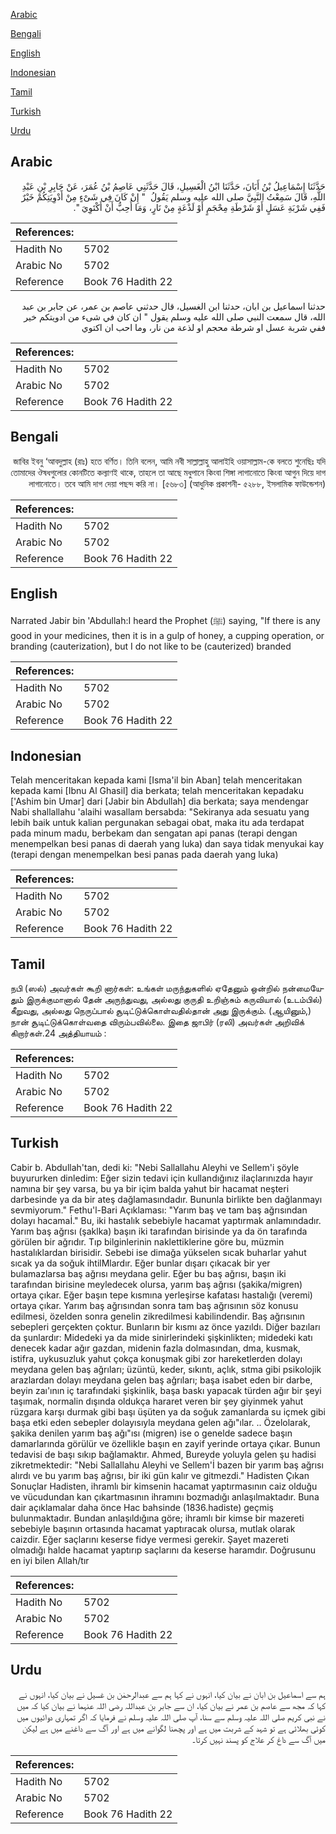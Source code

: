 [Arabic](#arabic)

[Bengali](#bengali)

[English](#english)

[Indonesian](#indonesian)

[Tamil](#tamil)

[Turkish](#turkish)

[Urdu](#urdu)

## Arabic


<div dir="rtl" lang="ar" style={{fontSize:'larger',backgroundColor:'#f8f9fa',padding:20}}>
حَدَّثَنَا إِسْمَاعِيلُ بْنُ أَبَانَ، حَدَّثَنَا ابْنُ الْغَسِيلِ، قَالَ حَدَّثَنِي عَاصِمُ بْنُ عُمَرَ، عَنْ جَابِرِ بْنِ عَبْدِ اللَّهِ، قَالَ سَمِعْتُ النَّبِيَّ صلى الله عليه وسلم يَقُولُ ‏ "‏ إِنْ كَانَ فِي شَىْءٍ مِنْ أَدْوِيَتِكُمْ خَيْرٌ فَفِي شَرْبَةِ عَسَلٍ أَوْ شَرْطَةِ مِحْجَمٍ أَوْ لَذْعَةٍ مِنْ نَارٍ، وَمَا أُحِبُّ أَنْ أَكْتَوِيَ ‏"‏‏.‏
</div>
<div style={{backgroundColor:'#f8f9fa',padding:20, marginBottom: 10}}><table> <thead> <tr> <th>References:</th> <th></th> </tr> </thead> <tbody><tr><td>Hadith No</td><td>5702</td></tr><tr><td>Arabic No</td><td>5702</td></tr><tr><td>Reference</td><td>Book 76 Hadith 22</td></tr></tbody></table></div>


<div dir="rtl" lang="ar" style={{fontSize:'larger',backgroundColor:'#f8f9fa',padding:20}}>
حدثنا اسماعيل بن ابان، حدثنا ابن الغسيل، قال حدثني عاصم بن عمر، عن جابر بن عبد الله، قال سمعت النبي صلى الله عليه وسلم يقول " ان كان في شىء من ادويتكم خير ففي شربة عسل او شرطة محجم او لذعة من نار، وما احب ان اكتوي
</div>
<div style={{backgroundColor:'#f8f9fa',padding:20, marginBottom: 10}}><table> <thead> <tr> <th>References:</th> <th></th> </tr> </thead> <tbody><tr><td>Hadith No</td><td>5702</td></tr><tr><td>Arabic No</td><td>5702</td></tr><tr><td>Reference</td><td>Book 76 Hadith 22</td></tr></tbody></table></div>

## Bengali


<div dir="rtl" lang="bn" style={{fontSize:'larger',backgroundColor:'#f8f9fa',padding:20}}>
জাবির ইবনু ‘আবদুল্লাহ (রাঃ) হতে বর্ণিত। তিনি বলেন, আমি নবী সাল্লাল্লাহু আলাইহি ওয়াসাল্লাম-কে বলতে শুনেছিঃ যদি তোমাদের ঔষধগুলোর কোনটিতে কল্যাণই থাকে, তাহলে তা আছে মধুপানে কিংবা শিঙ্গা লাগানোতে কিংবা আগুন দিয়ে দাগ লাগানোতে। তবে আমি দাগ দেয়া পছন্দ করি না। [৫৬৮৩] (আধুনিক প্রকাশনী- ৫২৮৮, ইসলামিক ফাউন্ডেশন)
</div>
<div style={{backgroundColor:'#f8f9fa',padding:20, marginBottom: 10}}><table> <thead> <tr> <th>References:</th> <th></th> </tr> </thead> <tbody><tr><td>Hadith No</td><td>5702</td></tr><tr><td>Arabic No</td><td>5702</td></tr><tr><td>Reference</td><td>Book 76 Hadith 22</td></tr></tbody></table></div>

## English


<div dir="ltr" lang="en" style={{fontSize:'larger',backgroundColor:'#f8f9fa',padding:20}}>
Narrated Jabir bin 'Abdullah:I heard the Prophet (ﷺ) saying, "If there is any good in your medicines, then it is in a gulp of honey, a cupping operation, or branding (cauterization), but I do not like to be (cauterized) branded
</div>
<div style={{backgroundColor:'#f8f9fa',padding:20, marginBottom: 10}}><table> <thead> <tr> <th>References:</th> <th></th> </tr> </thead> <tbody><tr><td>Hadith No</td><td>5702</td></tr><tr><td>Arabic No</td><td>5702</td></tr><tr><td>Reference</td><td>Book 76 Hadith 22</td></tr></tbody></table></div>

## Indonesian


<div dir="ltr" lang="id" style={{fontSize:'larger',backgroundColor:'#f8f9fa',padding:20}}>
Telah menceritakan kepada kami [Isma'il bin Aban] telah menceritakan kepada kami [Ibnu Al Ghasil] dia berkata; telah menceritakan kepadaku ['Ashim bin Umar] dari [Jabir bin Abdullah] dia berkata; saya mendengar Nabi shallallahu 'alaihi wasallam bersabda: "Sekiranya ada sesuatu yang lebih baik untuk kalian pergunakan sebagai obat, maka itu ada terdapat pada minum madu, berbekam dan sengatan api panas (terapi dengan menempelkan besi panas di daerah yang luka) dan saya tidak menyukai kay (terapi dengan menempelkan besi panas pada daerah yang luka)
</div>
<div style={{backgroundColor:'#f8f9fa',padding:20, marginBottom: 10}}><table> <thead> <tr> <th>References:</th> <th></th> </tr> </thead> <tbody><tr><td>Hadith No</td><td>5702</td></tr><tr><td>Arabic No</td><td>5702</td></tr><tr><td>Reference</td><td>Book 76 Hadith 22</td></tr></tbody></table></div>

## Tamil


<div dir="ltr" lang="ta" style={{fontSize:'larger',backgroundColor:'#f8f9fa',padding:20}}>
நபி (ஸல்) அவர்கள் கூறி னார்கள்: உங்கள் மருந்துகளில் ஏதேனும் ஒன்றில் நன்மையேதும் இருக்குமானால் தேன் அருந்துவது, அல்லது குருதி உறிஞ்சும் கருவியால் (உடம்பில்) கீறுவது, அல்லது நெருப்பால் சூடிட்டுக்கொள்வதில்தான் அது இருக்கும். (ஆயினும்,) நான் சூடிட்டுக்கொள்வதை விரும்பவில்லை. இதை ஜாபிர் (ரலி) அவர்கள் அறிவிக் கிறார்கள்.24 அத்தியாயம் :
</div>
<div style={{backgroundColor:'#f8f9fa',padding:20, marginBottom: 10}}><table> <thead> <tr> <th>References:</th> <th></th> </tr> </thead> <tbody><tr><td>Hadith No</td><td>5702</td></tr><tr><td>Arabic No</td><td>5702</td></tr><tr><td>Reference</td><td>Book 76 Hadith 22</td></tr></tbody></table></div>

## Turkish


<div dir="ltr" lang="tr" style={{fontSize:'larger',backgroundColor:'#f8f9fa',padding:20}}>
Cabir b. Abdullah'tan, dedi ki: "Nebi Sallallahu Aleyhi ve Sellem'i şöyle buyururken dinledim: Eğer sizin tedavi için kullandığınız ilaçlarınızda hayır namına bir şey varsa, bu ya bir içim balda yahut bir hacamat neşteri darbesinde ya da bir ateş dağlamasındadır. Bununla birlikte ben dağlanmayı sevmiyorum." Fethu'l-Bari Açıklaması: "Yarım baş ve tam baş ağrısından dolayı hacamaİ." Bu, iki hastalık sebebiyle hacamat yaptırmak anlamındadır. Yarım baş ağrısı (şaklka) başın iki tarafından birisinde ya da ön tarafında görülen bir ağrıdır. Tıp bilginlerinin naklettiklerine göre bu, müzmin hastalıklardan birisidir. Sebebi ise dimağa yükselen sıcak buharlar yahut sıcak ya da soğuk ihtilMlardır. Eğer bunlar dışarı çıkacak bir yer bulamazlarsa baş ağrısı meydana gelir. Eğer bu baş ağrısı, başın iki tarafından birisine meyledecek olursa, yarım baş ağrısı (şakika/migren) ortaya çıkar. Eğer başın tepe kısmına yerleşirse kafatası hastalığı (veremi) ortaya çıkar. Yarım baş ağrısından sonra tam baş ağrısının söz konusu edilmesi, özelden sonra genelin zikredilmesi kabilindendir. Baş ağrısının sebepleri gerçekten çoktur. Bunların bir kısmı az önce yazıldı. Diğer bazıları da şunlardır: Midedeki ya da mide sinirlerindeki şişkinlikten; midedeki katı denecek kadar ağır gazdan, midenin fazla dolmasından, dma, kusmak, istifra, uykusuzluk yahut çokça konuşmak gibi zor hareketlerden dolayı meydana gelen baş ağrıları; üzüntü, keder, sıkıntı, açlık, sıtma gibi psikolojik arazlardan dolayı meydana gelen baş ağrıları; başa isabet eden bir darbe, beyin zaı'ının iç tarafındaki şişkinlik, başa baskı yapacak türden ağır bir şeyi taşımak, normalin dışında oldukça hararet veren bir şey giyinmek yahut rüzgara karşı durmak gibi başı üşüten ya da soğuk zamanlarda su içmek gibi başa etki eden sebepler dolayısıyla meydana gelen ağı"ılar. .. Özelolarak, şakika denilen yarım baş ağı"ısı (migren) ise o genelde sadece başın damarlarında görülür ve özellikle başın en zayif yerinde ortaya çıkar. Bunun tedavisi de başı sıkıp bağlamaktır. Ahmed, Bureyde yoluyla gelen şu hadisi zikretmektedir: "Nebi Sallallahu Aleyhi ve Sellem'İ bazen bir yarım baş ağrısı alırdı ve bu yarım baş ağrısı, bir iki gün kalır ve gitmezdi." Hadisten Çıkan Sonuçlar Hadisten, ihramlı bir kimsenin hacamat yaptırmasının caiz olduğu ve vücudundan kan çıkartmasının ihramını bozmadığı anlaşılmaktadır. Buna dair açıklamalar daha önce Hac bahsinde (1836.hadiste) geçmiş bulunmaktadır. Bundan anlaşıldığına göre; ihramlı bir kimse bir mazereti sebebiyle başının ortasında hacamat yaptıracak olursa, mutlak olarak caizdir. Eğer saçlarını keserse fidye vermesi gerekir. Şayet mazereti olmadığı halde hacamat yaptırıp saçlarını da keserse haramdır. Doğrusunu en iyi bilen Allah/tır
</div>
<div style={{backgroundColor:'#f8f9fa',padding:20, marginBottom: 10}}><table> <thead> <tr> <th>References:</th> <th></th> </tr> </thead> <tbody><tr><td>Hadith No</td><td>5702</td></tr><tr><td>Arabic No</td><td>5702</td></tr><tr><td>Reference</td><td>Book 76 Hadith 22</td></tr></tbody></table></div>

## Urdu


<div dir="rtl" lang="ur" style={{fontSize:'larger',backgroundColor:'#f8f9fa',padding:20}}>
ہم سے اسماعیل بن ابان نے بیان کیا، انہوں نے کہا ہم سے عبدالرحمٰن بن غسیل نے بیان کیا، انہوں نے کہا کہ مجھ سے عاصم بن عمر نے بیان کیا، ان سے جابر بن عبداللہ رضی اللہ عنہما نے بیان کیا کہ میں نے نبی کریم صلی اللہ علیہ وسلم سے سنا، آپ صلی اللہ علیہ وسلم نے فرمایا کہ اگر تمہاری دوائیوں میں کوئی بھلائی ہے تو شہد کے شربت میں ہے اور پچھنا لگوانے میں ہے اور آگ سے داغنے میں ہے لیکن میں آگ سے داغ کر علاج کو پسند نہیں کرتا۔
</div>
<div style={{backgroundColor:'#f8f9fa',padding:20, marginBottom: 10}}><table> <thead> <tr> <th>References:</th> <th></th> </tr> </thead> <tbody><tr><td>Hadith No</td><td>5702</td></tr><tr><td>Arabic No</td><td>5702</td></tr><tr><td>Reference</td><td>Book 76 Hadith 22</td></tr></tbody></table></div>